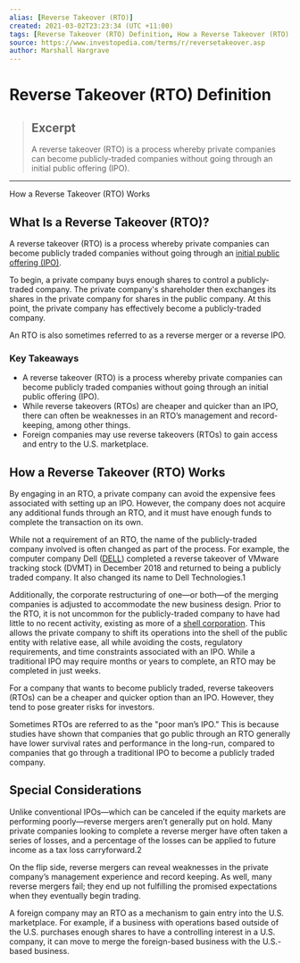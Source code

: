 ```yaml
---
alias: [Reverse Takeover (RTO)]
created: 2021-03-02T23:23:34 (UTC +11:00)
tags: [Reverse Takeover (RTO) Definition, How a Reverse Takeover (RTO) Works]
source: https://www.investopedia.com/terms/r/reversetakeover.asp
author: Marshall Hargrave
---
```


# Reverse Takeover (RTO) Definition

> ## Excerpt
> A reverse takeover (RTO) is a process whereby private companies can become publicly-traded companies without going through an initial public offering (IPO).

---

How a Reverse Takeover (RTO) Works
## What Is a Reverse Takeover (RTO)?

A reverse takeover (RTO) is a process whereby private companies can become publicly traded companies without going through an [initial public offering (IPO)](https://www.investopedia.com/terms/i/ipo.asp).

To begin, a private company buys enough shares to control a publicly-traded company. The private company's shareholder then exchanges its shares in the private company for shares in the public company. At this point, the private company has effectively become a publicly-traded company.

An RTO is also sometimes referred to as a reverse merger or a reverse IPO.

### Key Takeaways

-   A reverse takeover (RTO) is a process whereby private companies can become publicly traded companies without going through an initial public offering (IPO).
-   While reverse takeovers (RTOs) are cheaper and quicker than an IPO, there can often be weaknesses in an RTO’s management and record-keeping, among other things.
-   Foreign companies may use reverse takeovers (RTOs) to gain access and entry to the U.S. marketplace.

## How a Reverse Takeover (RTO) Works 

By engaging in an RTO, a private company can avoid the expensive fees associated with setting up an IPO. However, the company does not acquire any additional funds through an RTO, and it must have enough funds to complete the transaction on its own.

While not a requirement of an RTO, the name of the publicly-traded company involved is often changed as part of the process. For example, the computer company Dell ([DELL](https://www.investopedia.com/markets/quote?tvwidgetsymbol=dell)) completed a reverse takeover of VMware tracking stock (DVMT) in December 2018 and returned to being a publicly traded company. It also changed its name to Dell Technologies.1

Additionally, the corporate restructuring of one—or both—of the merging companies is adjusted to accommodate the new business design. Prior to the RTO, it is not uncommon for the publicly-traded company to have had little to no recent activity, existing as more of a [shell corporation](https://www.investopedia.com/terms/s/shellcorporation.asp). This allows the private company to shift its operations into the shell of the public entity with relative ease, all while avoiding the costs, regulatory requirements, and time constraints associated with an IPO. While a traditional IPO may require months or years to complete, an RTO may be completed in just weeks.

For a company that wants to become publicly traded, reverse takeovers (RTOs) can be a cheaper and quicker option than an IPO. However, they tend to pose greater risks for investors.

Sometimes RTOs are referred to as the "poor man’s IPO." This is because studies have shown that companies that go public through an RTO generally have lower survival rates and performance in the long-run, compared to companies that go through a traditional IPO to become a publicly traded company.

## Special Considerations

Unlike conventional IPOs—which can be canceled if the equity markets are performing poorly—reverse mergers aren’t generally put on hold. Many private companies looking to complete a reverse merger have often taken a series of losses, and a percentage of the losses can be applied to future income as a tax loss carryforward.2

On the flip side, reverse mergers can reveal weaknesses in the private company’s management experience and record keeping. As well, many reverse mergers fail; they end up not fulfilling the promised expectations when they eventually begin trading.

A foreign company may an RTO as a mechanism to gain entry into the U.S. marketplace. For example, if a business with operations based outside of the U.S. purchases enough shares to have a controlling interest in a U.S. company, it can move to merge the foreign-based business with the U.S.-based business.
